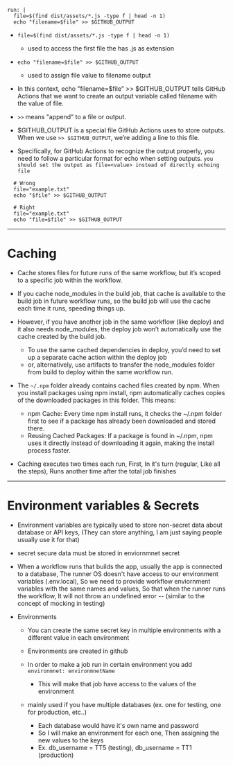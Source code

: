 ```
run: |
  file=$(find dist/assets/*.js -type f | head -n 1)
  echo "filename=$file" >> $GITHUB_OUTPUT
```

- `file=$(find dist/assets/*.js -type f | head -n 1)`

  - used to access the first file the has .js as extension

- `echo "filename=$file" >> $GITHUB_OUTPUT`

  - used to assign file value to filename output

- In this context, echo "filename=$file" >> $GITHUB_OUTPUT tells GitHub Actions that we want to create an output variable called filename with the value of file.

- `>>` means "append" to a file or output.

- $GITHUB_OUTPUT is a special file GitHub Actions uses to store outputs. When we use `>> $GITHUB_OUTPUT`, we’re adding a line to this file.

- Specifically, for GitHub Actions to recognize the output properly, you need to follow a particular format for echo when setting outputs. `you should set the output as file=<value> instead of directly echoing file`

```
  # Wrong
  file="example.txt"
  echo "$file" >> $GITHUB_OUTPUT
```

```
  # Right
  file="example.txt"
  echo "file=$file" >> $GITHUB_OUTPUT
```

---

# Caching

- Cache stores files for future runs of the same workflow, but it’s scoped to a specific job within the workflow.

- If you cache node_modules in the build job, that cache is available to the build job in future workflow runs, so the build job will use the cache each time it runs, speeding things up.

- However, if you have another job in the same workflow (like deploy) and it also needs node_modules, the deploy job won’t automatically use the cache created by the build job.

  - To use the same cached dependencies in deploy, you’d need to set up a separate cache action within the deploy job
  - or, alternatively, use artifacts to transfer the node_modules folder from build to deploy within the same workflow run.

- The `~/.npm` folder already contains cached files created by npm. When you install packages using npm install, npm automatically caches copies of the downloaded packages in this folder. This means:

  - npm Cache: Every time npm install runs, it checks the ~/.npm folder first to see if a package has already been downloaded and stored there.
  - Reusing Cached Packages: If a package is found in ~/.npm, npm uses it directly instead of downloading it again, making the install process faster.

- Caching executes two times each run, First, In it's turn (regular, Like all the steps), Runs another time after the total job finishes

---

# Environment variables & Secrets

- Environment variables are typically used to store non-secret data about database or API keys, (They can store anything, I am just saying people usually use it for that)

- secret secure data must be stored in enviornmnet secret

- When a workflow runs that builds the app, usually the app is connected to a database, The runner OS doesn't have access to our environment variables (.env.local), So we need to provide workflow enviornment variables with the same names and values, So that when the runner runs the workflow, It will not throw an undefined error -- (similar to the concept of mocking in testing)

- Environments
  - You can create the same secret key in multiple environments with a different value in each environment
  - Environments are created in github
  - In order to make a job run in certain environment you add `environmnet: environmnetName`
    - This will make that job have access to the values of the environment

  - mainly used if you have multiple databases (ex. one for testing, one for production, etc..)
    - Each database would have it's own name and password
    - So I will make an environment for each one, Then assigning the new values to the keys
    - Ex. db_username = TT5 (testing), db_username = TT1 (production)